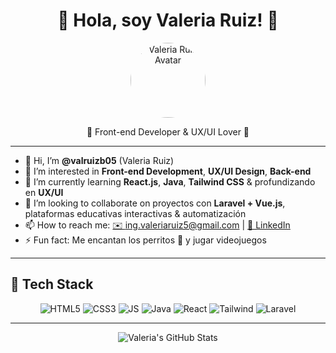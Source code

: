 <h1 align="center">🌸 Hola, soy Valeria Ruiz! 🌸</h1>

<p align="center">
<img 
  src="https://avatars.githubusercontent.com/u/12345678?v=4&s=200" 
  alt="Valeria Ruiz Avatar" 
  width="120" 
  style="border-radius:50%;"/>
</p>

<p align="center">💖 Front-end Developer & UX/UI Lover 💖</p>

---

- 👋 Hi, I’m **@valruizb05** (Valeria Ruiz)  
- 👀 I’m interested in **Front-end Development**, **UX/UI Design**, **Back-end**
- 🌱 I’m currently learning **React.js**, **Java**, **Tailwind CSS** & profundizando en **UX/UI**  
- 💞️ I’m looking to collaborate on proyectos con **Laravel + Vue.js**, plataformas educativas interactivas & automatización  
- 📫 How to reach me: [✉️ ing.valeriaruiz5@gmail.com](mailto:ing.valeriaruiz5@gmail.com) | [🔗 LinkedIn](https://linkedin.com/in/valruizb05)   
- ⚡ Fun fact: Me encantan los perritos 🐶 y jugar videojuegos   

---

## 💖 Tech Stack

<p align="center">
  <img alt="HTML5" src="https://img.shields.io/badge/HTML5-E34F26?logo=html5&logoColor=white"/>
  <img alt="CSS3"  src="https://img.shields.io/badge/CSS3-1572B6?logo=css3&logoColor=white"/>
  <img alt="JS"    src="https://img.shields.io/badge/JavaScript-F7DF1E?logo=javascript&logoColor=black"/>
  <img alt="Java" src="https://img.shields.io/badge/Java-ED8B00?logo=java&logoColor=white"/>
  <img alt="React" src="https://img.shields.io/badge/React-20232A?logo=react&logoColor=61DAFB"/>
  <img alt="Tailwind" src="https://img.shields.io/badge/Tailwind_CSS-38B2AC?logo=tailwind-css&logoColor=white"/>
  <img alt="Laravel"  src="https://img.shields.io/badge/Laravel-FF2D20?logo=laravel&logoColor=white"/>
</p>

---

<p align="center">
  <img src="https://github-readme-stats.vercel.app/api?username=valruizb05&show_icons=true&theme=radical&hide_border=true" alt="Valeria's GitHub Stats" />
</p>

